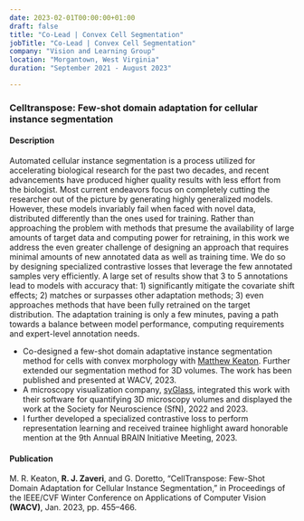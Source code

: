 ```yaml
---
date: 2023-02-01T00:00:00+01:00
draft: false
title: "Co-Lead | Convex Cell Segmentation"
jobTitle: "Co-Lead | Convex Cell Segmentation"
company: "Vision and Learning Group"
location: "Morgantown, West Virginia"
duration: "September 2021 - August 2023"

---
```

### Celltranspose: Few-shot domain adaptation for cellular instance segmentation

#### Description 
Automated cellular instance segmentation is a process utilized for accelerating biological research for the past two decades, and recent advancements have produced higher quality results with less effort from the biologist. Most current endeavors focus on completely cutting the researcher out of the picture by generating highly generalized models. However, these models invariably fail when faced with novel data, distributed differently than the ones used for training. Rather than approaching the problem with methods that presume the availability of large amounts of target data and computing power for retraining, in this work we address the even greater challenge of designing an approach that requires minimal amounts of new annotated data as well as training time. We do so by designing specialized contrastive losses that leverage the few annotated samples very efficiently. A large set of results show that 3 to 5 annotations lead to models with accuracy that: 1) significantly mitigate the covariate shift effects; 2) matches or surpasses other adaptation methods; 3) even approaches methods that have been fully retrained on the target distribution. The adaptation training is only a few minutes, paving a path towards a balance between model performance, computing requirements and expert-level annotation needs.

- Co-designed a few-shot domain adaptative instance segmentation method for cells with convex morphology with [Matthew Keaton](https://www.linkedin.com/in/matthew-keaton/). Further extended our segmentation method for 3D volumes. The work has been published and presented at WACV, 2023.
- A microscopy visualization company, [syGlass](https://www.syglass.io/), integrated this work with their software for quantifying 3D microscopy volumes and displayed the work at the Society for Neuroscience (SfN), 2022 and 2023.
- I further developed a specialized contrastive loss to perform representation learning and received trainee highlight award
honorable mention at the 9th Annual BRAIN Initiative Meeting, 2023.

#### Publication

M. R. Keaton, **R. J. Zaveri**, and G. Doretto, “CellTranspose: Few-Shot Domain Adaptation for Cellular Instance Segmentation,” in Proceedings of the IEEE/CVF Winter Conference on Applications of Computer Vision **(WACV)**, Jan. 2023, pp. 455–466.